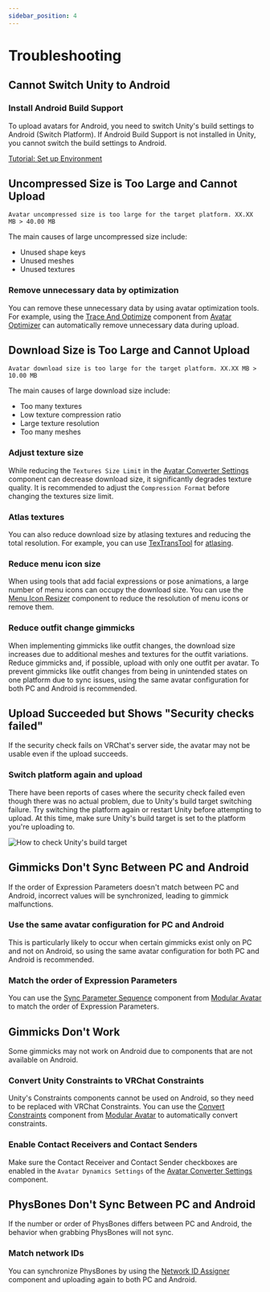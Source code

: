 ```yaml
---
sidebar_position: 4
---
```


# Troubleshooting

## Cannot Switch Unity to Android

### Install Android Build Support

To upload avatars for Android, you need to switch Unity's build settings to Android (Switch Platform).
If Android Build Support is not installed in Unity, you cannot switch the build settings to Android.

[Tutorial: Set up Environment](./tutorial/set-up-environment.mdx)

## Uncompressed Size is Too Large and Cannot Upload

`Avatar uncompressed size is too large for the target platform. XX.XX MB > 40.00 MB`

The main causes of large uncompressed size include:

- Unused shape keys
- Unused meshes
- Unused textures

### Remove unnecessary data by optimization

You can remove these unnecessary data by using avatar optimization tools.
For example, using the [Trace And Optimize](https://vpm.anatawa12.com/avatar-optimizer/en/docs/reference/trace-and-optimize/) component from [Avatar Optimizer](https://anatawa12.booth.pm/items/4885109) can automatically remove unnecessary data during upload.

## Download Size is Too Large and Cannot Upload

`Avatar download size is too large for the target platform. XX.XX MB > 10.00 MB`

The main causes of large download size include:

- Too many textures
- Low texture compression ratio
- Large texture resolution
- Too many meshes

### Adjust texture size

While reducing the `Textures Size Limit` in the [Avatar Converter Settings](./references/components/avatar-converter-settings.md) component can decrease download size, it significantly degrades texture quality.
It is recommended to adjust the `Compression Format` before changing the textures size limit.

### Atlas textures

You can also reduce download size by atlasing textures and reducing the total resolution.
For example, you can use [TexTransTool](https://rs-shop.booth.pm/items/4833984) for [atlasing](https://ttt.rs64.net/en/docs/Tutorial/ReductionTextureMemoryByAtlasing).

### Reduce menu icon size

When using tools that add facial expressions or pose animations, a large number of menu icons can occupy the download size.
You can use the [Menu Icon Resizer](./references/components/menu-icon-resizer.md) component to reduce the resolution of menu icons or remove them.

### Reduce outfit change gimmicks

When implementing gimmicks like outfit changes, the download size increases due to additional meshes and textures for the outfit variations.
Reduce gimmicks and, if possible, upload with only one outfit per avatar.
To prevent gimmicks like outfit changes from being in unintended states on one platform due to sync issues, using the same avatar configuration for both PC and Android is recommended.

## Upload Succeeded but Shows "Security checks failed"

If the security check fails on VRChat's server side, the avatar may not be usable even if the upload succeeds.

### Switch platform again and upload

There have been reports of cases where the security check failed even though there was no actual problem, due to Unity's build target switching failure.
Try switching the platform again or restart Unity before attempting to upload.
At this time, make sure Unity's build target is set to the platform you're uploading to.

![How to check Unity's build target](/img/unity_titlebar_android.png)

## Gimmicks Don't Sync Between PC and Android

If the order of Expression Parameters doesn't match between PC and Android, incorrect values will be synchronized, leading to gimmick malfunctions.

### Use the same avatar configuration for PC and Android

This is particularly likely to occur when certain gimmicks exist only on PC and not on Android, so using the same avatar configuration for both PC and Android is recommended.

### Match the order of Expression Parameters

You can use the [Sync Parameter Sequence](https://modular-avatar.nadena.dev/docs/reference/sync-parameter-sequence) component from [Modular Avatar](https://modular-avatar.nadena.dev/) to match the order of Expression Parameters.

## Gimmicks Don't Work

Some gimmicks may not work on Android due to components that are not available on Android.

### Convert Unity Constraints to VRChat Constraints

Unity's Constraints components cannot be used on Android, so they need to be replaced with VRChat Constraints.
You can use the [Convert Constraints](https://modular-avatar.nadena.dev/docs/reference/convert-constraints) component from [Modular Avatar](https://modular-avatar.nadena.dev/) to automatically convert constraints.

### Enable Contact Receivers and Contact Senders

Make sure the Contact Receiver and Contact Sender checkboxes are enabled in the `Avatar Dynamics Settings` of the [Avatar Converter Settings](./references/components/avatar-converter-settings.md) component.

## PhysBones Don't Sync Between PC and Android

If the number or order of PhysBones differs between PC and Android, the behavior when grabbing PhysBones will not sync.

### Match network IDs

You can synchronize PhysBones by using the [Network ID Assigner](./references/components/network-id-assigner.md) component and uploading again to both PC and Android.
